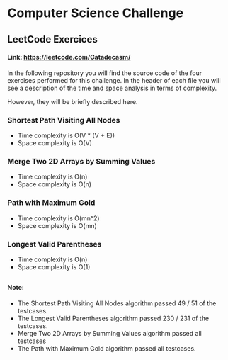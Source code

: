 # Computer Science Challenge 
## LeetCode Exercices 
#### Link: https://leetcode.com/Catadecasm/


In the following repository you will find the source code of the four exercises performed for this challenge. In the header of each file you will see a description of the time and space analysis in terms of complexity.

However, they will be briefly described here.


### Shortest Path Visiting All Nodes

- Time complexity is O(V * (V + E))
- Space complexity is O(V)

### Merge Two 2D Arrays by Summing Values

- Time complexity is O(n)
- Space complexity is O(n)

### Path with Maximum Gold

- Time complexity is O(mn^2)
- Space complexity is O(mn)

### Longest Valid Parentheses

- Time complexity is O(n)
- Space complexity is O(1)

##

#### Note: 
- The Shortest Path Visiting All Nodes algorithm passed 49 / 51 of the testcases.
- The Longest Valid Parentheses algorithm passed 230 / 231 of the testcases.
- Merge Two 2D Arrays by Summing Values algorithm passed all testcases
- The Path with Maximum Gold algorithm passed all testcases.
